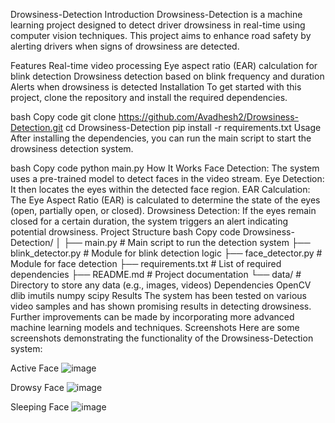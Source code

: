 Drowsiness-Detection
Introduction
Drowsiness-Detection is a machine learning project designed to detect driver drowsiness in real-time using computer vision techniques. This project aims to enhance road safety by alerting drivers when signs of drowsiness are detected.

Features
Real-time video processing
Eye aspect ratio (EAR) calculation for blink detection
Drowsiness detection based on blink frequency and duration
Alerts when drowsiness is detected
Installation
To get started with this project, clone the repository and install the required dependencies.

bash
Copy code
git clone https://github.com/Avadhesh2/Drowsiness-Detection.git
cd Drowsiness-Detection
pip install -r requirements.txt
Usage
After installing the dependencies, you can run the main script to start the drowsiness detection system.

bash
Copy code
python main.py
How It Works
Face Detection: The system uses a pre-trained model to detect faces in the video stream.
Eye Detection: It then locates the eyes within the detected face region.
EAR Calculation: The Eye Aspect Ratio (EAR) is calculated to determine the state of the eyes (open, partially open, or closed).
Drowsiness Detection: If the eyes remain closed for a certain duration, the system triggers an alert indicating potential drowsiness.
Project Structure
bash
Copy code
Drowsiness-Detection/
│
├── main.py                # Main script to run the detection system
├── blink_detector.py      # Module for blink detection logic
├── face_detector.py       # Module for face detection
├── requirements.txt       # List of required dependencies
├── README.md              # Project documentation
└── data/                  # Directory to store any data (e.g., images, videos)
Dependencies
OpenCV
dlib
imutils
numpy
scipy
Results
The system has been tested on various video samples and has shown promising results in detecting drowsiness. Further improvements can be made by incorporating more advanced machine learning models and techniques.
Screenshots
Here are some screenshots demonstrating the functionality of the Drowsiness-Detection system:

Active Face
![image](https://github.com/user-attachments/assets/93f0a85b-9263-4817-af7c-d10b48b29985)

Drowsy Face
![image](https://github.com/user-attachments/assets/db7d5365-ad2a-4294-93ef-566f068fd1ea)

Sleeping Face
![image](https://github.com/user-attachments/assets/f38d179e-2f7f-484b-96f7-d9c038cc3106)
